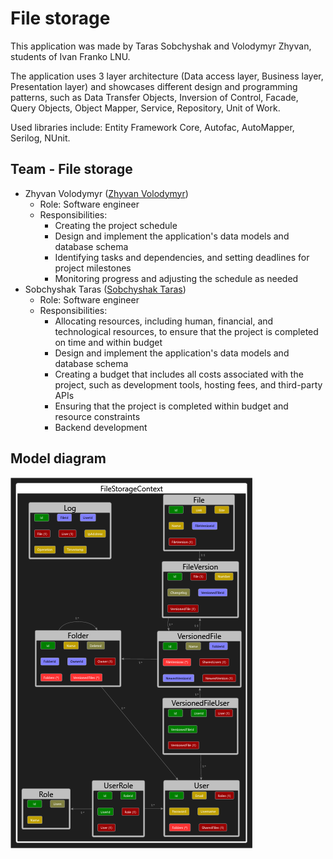 # File storage

This application was made by Taras Sobchyshak and Volodymyr Zhyvan, students of Ivan Franko LNU.  

The application uses 3 layer architecture (Data access layer, Business layer, Presentation layer) and showcases different design and programming patterns, such as Data Transfer Objects, Inversion of Control, Facade, Query Objects, Object Mapper, Service, Repository, Unit of Work.  

Used libraries include: Entity Framework Core, Autofac, AutoMapper, Serilog, NUnit.

## Team - File storage
- Zhyvan Volodymyr ([Zhyvan Volodymyr](https://github.com/VolodymyrZhyvan))
  - Role: Software engineer
  - Responsibilities:
    - Creating the project schedule
    - Design and implement the application's data models and database schema
    - Identifying tasks and dependencies, and setting deadlines for project milestones
    - Monitoring progress and adjusting the schedule as needed
- Sobchyshak Taras ([Sobchyshak Taras](https://github.com/TarasSobchyshak))
  - Role: Software engineer
  - Responsibilities:
    - Allocating resources, including human, financial, and technological resources, to ensure that the project is completed on time and within budget
    - Design and implement the application's data models and database schema
    - Creating a budget that includes all costs associated with the project, such as development tools, hosting fees, and third-party APIs
    - Ensuring that the project is completed within budget and resource constraints
    - Backend development

## Model diagram
![model](model.png "Model")

